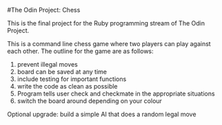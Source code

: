 #The Odin Project: Chess

This is the final project for the Ruby programming stream of The Odin Project. 

This is a command line chess game where two players can play against each other. The outline for the game are as follows:
1. prevent illegal moves
2. board can be saved at any time
3. include testing for important functions
4. write the code as clean as possible
5. Program tells user check and checkmate in the appropriate situations
6. switch the board around depending on your colour

Optional upgrade: build a simple AI that does a random legal move